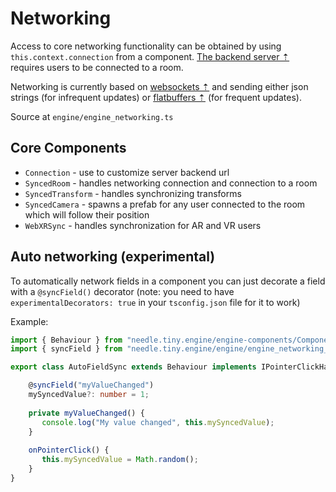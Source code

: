 # Networking

Access to core networking functionality can be obtained by using ``this.context.connection`` from a component. [The backend server ⇡](https://glitch.com/edit/#!/needle-tiny-server) requires users to be connected to a room.

Networking is currently based on [websockets ⇡](https://github.com/jjxxs/websocket-ts) and sending either json strings (for infrequent updates) or [flatbuffers ⇡](https://google.github.io/flatbuffers/) (for frequent updates).

Source at ``engine/engine_networking.ts``

## Core Components
- ``Connection`` - use to customize server backend url
- ``SyncedRoom`` - handles networking connection and connection to a room
- ``SyncedTransform`` - handles synchronizing transforms
- ``SyncedCamera`` - spawns a prefab for any user connected to the room which will follow their position
- ``WebXRSync`` - handles synchronization for AR and VR users

## Auto networking (experimental)

To automatically network fields in a component you can just decorate a field with a ``@syncField()`` decorator (note: you need to have ``experimentalDecorators: true`` in your ``tsconfig.json`` file for it to work)

Example:
```ts
import { Behaviour } from "needle.tiny.engine/engine-components/Component"
import { syncField } from "needle.tiny.engine/engine/engine_networking_auto";

export class AutoFieldSync extends Behaviour implements IPointerClickHandler {

    @syncField("myValueChanged")
    mySyncedValue?: number = 1;
    
    private myValueChanged() {
       console.log("My value changed", this.mySyncedValue);
    }
    
    onPointerClick() {
       this.mySyncedValue = Math.random();
    }
}
```
